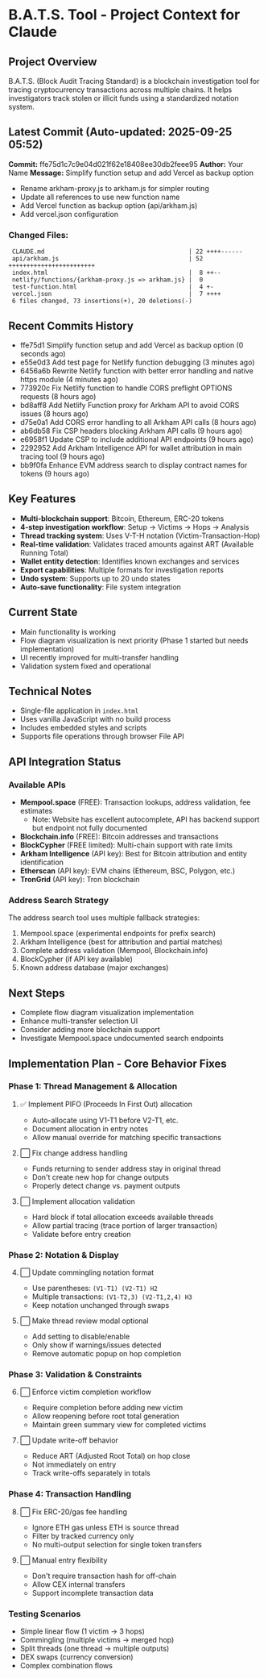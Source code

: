 # B.A.T.S. Tool - Project Context for Claude

## Project Overview
B.A.T.S. (Block Audit Tracing Standard) is a blockchain investigation tool for tracing cryptocurrency transactions across multiple chains. It helps investigators track stolen or illicit funds using a standardized notation system.

## Latest Commit (Auto-updated: 2025-09-25 05:52)

**Commit:** ffe75d1c7c9e04d021f62e18408ee30db2feee95
**Author:** Your Name
**Message:** Simplify function setup and add Vercel as backup option

- Rename arkham-proxy.js to arkham.js for simpler routing
- Update all references to use new function name
- Add Vercel function as backup option (api/arkham.js)
- Add vercel.json configuration

### Changed Files:
```
 CLAUDE.md                                        | 22 ++++------
 api/arkham.js                                    | 52 ++++++++++++++++++++++++
 index.html                                       |  8 ++--
 netlify/functions/{arkham-proxy.js => arkham.js} |  0
 test-function.html                               |  4 +-
 vercel.json                                      |  7 ++++
 6 files changed, 73 insertions(+), 20 deletions(-)
```

## Recent Commits History

- ffe75d1 Simplify function setup and add Vercel as backup option (0 seconds ago)
- e55e0d3 Add test page for Netlify function debugging (3 minutes ago)
- 6456a6b Rewrite Netlify function with better error handling and native https module (4 minutes ago)
- 773920c Fix Netlify function to handle CORS preflight OPTIONS requests (8 hours ago)
- bd8aff8 Add Netlify Function proxy for Arkham API to avoid CORS issues (8 hours ago)
- d75e0a1 Add CORS error handling to all Arkham API calls (8 hours ago)
- ab6db58 Fix CSP headers blocking Arkham API calls (9 hours ago)
- e6958f1 Update CSP to include additional API endpoints (9 hours ago)
- 2292952 Add Arkham Intelligence API for wallet attribution in main tracing tool (9 hours ago)
- bb9f0fa Enhance EVM address search to display contract names for tokens (9 hours ago)

## Key Features
- **Multi-blockchain support**: Bitcoin, Ethereum, ERC-20 tokens
- **4-step investigation workflow**: Setup → Victims → Hops → Analysis
- **Thread tracking system**: Uses V-T-H notation (Victim-Transaction-Hop)
- **Real-time validation**: Validates traced amounts against ART (Available Running Total)
- **Wallet entity detection**: Identifies known exchanges and services
- **Export capabilities**: Multiple formats for investigation reports
- **Undo system**: Supports up to 20 undo states
- **Auto-save functionality**: File system integration

## Current State
- Main functionality is working
- Flow diagram visualization is next priority (Phase 1 started but needs implementation)
- UI recently improved for multi-transfer handling
- Validation system fixed and operational

## Technical Notes
- Single-file application in `index.html`
- Uses vanilla JavaScript with no build process
- Includes embedded styles and scripts
- Supports file operations through browser File API

## API Integration Status

### Available APIs
- **Mempool.space** (FREE): Transaction lookups, address validation, fee estimates
  - Note: Website has excellent autocomplete, API has backend support but endpoint not fully documented
- **Blockchain.info** (FREE): Bitcoin addresses and transactions
- **BlockCypher** (FREE limited): Multi-chain support with rate limits
- **Arkham Intelligence** (API key): Best for Bitcoin attribution and entity identification
- **Etherscan** (API key): EVM chains (Ethereum, BSC, Polygon, etc.)
- **TronGrid** (API key): Tron blockchain

### Address Search Strategy
The address search tool uses multiple fallback strategies:
1. Mempool.space (experimental endpoints for prefix search)
2. Arkham Intelligence (best for attribution and partial matches)
3. Complete address validation (Mempool, Blockchain.info)
4. BlockCypher (if API key available)
5. Known address database (major exchanges)

## Next Steps
- Complete flow diagram visualization implementation
- Enhance multi-transfer selection UI
- Consider adding more blockchain support
- Investigate Mempool.space undocumented search endpoints

## Implementation Plan - Core Behavior Fixes

### Phase 1: Thread Management & Allocation
1. ✅ Implement PIFO (Proceeds In First Out) allocation
   - Auto-allocate using V1-T1 before V2-T1, etc.
   - Document allocation in entry notes
   - Allow manual override for matching specific transactions

2. ⬜ Fix change address handling
   - Funds returning to sender address stay in original thread
   - Don't create new hop for change outputs
   - Properly detect change vs. payment outputs

3. ⬜ Implement allocation validation
   - Hard block if total allocation exceeds available threads
   - Allow partial tracing (trace portion of larger transaction)
   - Validate before entry creation

### Phase 2: Notation & Display
4. ⬜ Update commingling notation format
   - Use parentheses: `(V1-T1) (V2-T1) H2`
   - Multiple transactions: `(V1-T2,3) (V2-T1,2,4) H3`
   - Keep notation unchanged through swaps

5. ⬜ Make thread review modal optional
   - Add setting to disable/enable
   - Only show if warnings/issues detected
   - Remove automatic popup on hop completion

### Phase 3: Validation & Constraints
6. ⬜ Enforce victim completion workflow
   - Require completion before adding new victim
   - Allow reopening before root total generation
   - Maintain green summary view for completed victims

7. ⬜ Update write-off behavior
   - Reduce ART (Adjusted Root Total) on hop close
   - Not immediately on entry
   - Track write-offs separately in totals

### Phase 4: Transaction Handling
8. ⬜ Fix ERC-20/gas fee handling
   - Ignore ETH gas unless ETH is source thread
   - Filter by tracked currency only
   - No multi-output selection for single token transfers

9. ⬜ Manual entry flexibility
   - Don't require transaction hash for off-chain
   - Allow CEX internal transfers
   - Support incomplete transaction data

### Testing Scenarios
- Simple linear flow (1 victim → 3 hops)
- Commingling (multiple victims → merged hop)
- Split threads (one thread → multiple outputs)
- DEX swaps (currency conversion)
- Complex combination flows
